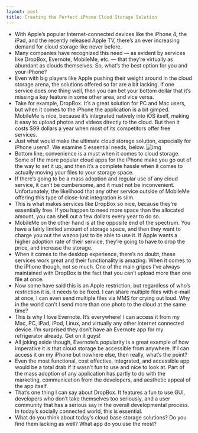 ```yaml
---
layout: post
title: Creating the Perfect iPhone Cloud Storage Solution
---
```

* With Apple’s popular Internet-connected devices like the iPhone 4, the iPad, and the recently released Apple TV, there’s an ever increasing demand for cloud storage like never before.
* Many companies have recognized this need — as evident by services like DropBox, Evernote, MobileMe, etc. — that they’re virtually as abundant as clouds themselves. So, what’s the best option for you and your iPhone?
* Even with big players like Apple pushing their weight around in the cloud storage arena, the solutions offered so far are a bit lacking. If one service does one thing well, then you can bet your bottom dollar that it’s missing a key feature in some other area, and vice versa.
* Take for example, DropBox. It’s a great solution for PC and Mac users, but when it comes to the iPhone the application is a bit gimped. MobileMe is nice, because it’s integrated natively into iOS itself, making it easy to upload photos and videos directly to the cloud. But then it costs $99 dollars a year when most of its competitors offer free services.
* Just what would make the ultimate cloud storage solution, especially for iPhone users?  We examine 5 essential needs, below.
![img](http://media.idownloadblog.com/wp-content/uploads/2010/10/iPhone-Cloud-Storage1.jpg)
* Bottom line, convenience is a must when it comes to cloud storage. Some of the more popular cloud apps for the iPhone make you go out of the way to set it up, and then it’s a complete hassle when it comes to actually moving your files to your storage space.
* If there’s going to be a mass adoption and regular use of any cloud service, it can’t be cumbersome, and it must not be inconvenient. Unfortunately, the likelihood that any other service outside of MobileMe offering this type of close-knit integration is slim.
* This is what makes services like DropBox so nice, because they’re essentially free. If you happen to need more space than the allocated amount, you can shell out a few dollars every year to do so.
* MobileMe on the other hand is at the opposite end of the spectrum. You have a fairly limited amount of storage space, and then they want to charge you out the wazoo just to be able to use it. If Apple wants a higher adoption rate of their service, they’re going to have to drop the price, and increase the storage.
* When it comes to the desktop experience, there’s no doubt, these services work great and their functionality is amazing. When it comes to the iPhone though, not so much. One of the main gripes I’ve always maintained with DropBox is the fact that you can’t upload more than one file at once.
* Now some have said this is an Apple restriction, but regardless of who’s restriction it is, it needs to be fixed. I can share multiple files with e-mail at once, I can even send multiple files via MMS for crying out loud. Why in the world can’t I send more than one photo to the cloud at the same time?
* This is why I love Evernote. It’s everywhere! I can access it from my Mac, PC, iPad, iPod, Linux, and virtually any other internet connected device. I’m surprised they don’t have an Evernote app for my refrigerator already. Get on it guys!
* All joking aside though, Evernote’s popularity is a great example of how imperative it is that cloud storage be accessible from anywhere. If I can access it on my iPhone but nowhere else, then really, what’s the point?
* Even the most functional, cost effective, integrated, and accessible app would be a total drab if it wasn’t fun to use and nice to look at. Part of the mass adoption of any application has partly to do with the marketing, communication from the developers, and aesthetic appeal of the app itself.
* That’s one thing I can say about DropBox. It features a fun to use GUI, developers who don’t take themselves too seriously, and a user community that has a serious say in the overall developmental process. In today’s socially connected world, this is essential.
* What do you think about today’s cloud base storage solutions? Do you find them lacking as well? What app do you use the most?

